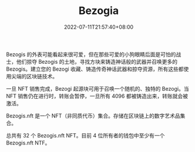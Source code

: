 ﻿---
weight: 
title: "Bezogia"
description: "Bezogis may look cute on the outside, but behind those cute puppy eyes are fearsome warriors that pillage the lands of Bezogia to find blocks to mint mythical weapons and summon more Bezogi. Build your collection of Bezogi, mint legendary mythical weapons and pillage resources all using cutting edge Blockchain technology."
date: 2022-07-11T21:57:40+08:00
lastmod: 2022-07-11T16:45:40+08:00
draft: false
authors: ["qianxun"]
featuredImage: "108.png"
link: "https://2nft.org/bezogis/"
tags: ["Bezogia","Çø¿éÁ´ÓÎÏ·"]
categories: ["navigation"]
navigation: ["Çø¿éÁ´ÓÎÏ·"]
lightgallery: true
toc: true
pinned: false
recommend: false
recommend1: false
---


Bezogis 的外表可能看起来很可爱，但在那些可爱的小狗眼睛后面是可怕的战士，他们掠夺 Bezogis 的土地，寻找方块来铸造神话般的武器并召唤更多的 Bezogis。建立您的 Bezogi 收藏、铸造传奇神话武器和掠夺资源，所有这些都使用尖端的区块链技术。

一旦 NFT 销售完成，Bezogi 起源块可用于召唤一个随机的、独特的 Bezogi。当 NFT 销售仍在进行时，转账会暂停，一旦所有 4096 都被铸造出来，转账就会被激活。

Bezogis.nft 是一个 NFT（非同质代币）集合。存储在区块链上的数字艺术品集合。

总共有 32 个 Bezogis.nft NFT。目前 4 位所有者的钱包中至少有一个 Bezogis.nft NTF。

